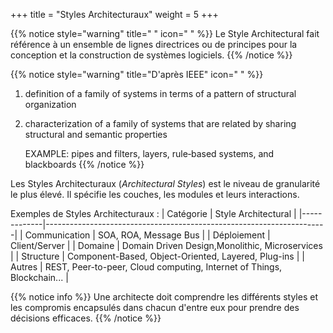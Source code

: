 +++
title = "Styles Architecturaux"
weight = 5
+++

{{% notice style="warning" title=" " icon=" " %}}
Le Style Architectural fait référence à un ensemble de lignes directrices ou de principes pour la conception et la construction de systèmes logiciels.
{{% /notice %}}

{{% notice style="warning" title="D'après IEEE" icon=" " %}}

1. definition of a family of systems in terms of a pattern of structural organization
2. characterization of a family of systems that are related by sharing structural and semantic properties

   EXAMPLE: pipes and filters, layers, rule‐based systems, and blackboards
   {{% /notice %}}

Les Styles Architecturaux (_Architectural Styles_) est le niveau de granularité le plus élevé. Il spécifie les couches, les modules et leurs interactions.

Exemples de Styles Architecturaux :
| Catégorie | Style Architectural |
|-------------|----------------------------------------------------------------------|
| Communication | SOA, ROA, Message Bus |
| Déploiement | Client/Server |
| Domaine | Domain Driven Design,Monolithic, Microservices |
| Structure | Component-Based, Object-Oriented, Layered, Plug-ins |
| Autres | REST, Peer-to-peer, Cloud computing, Internet of Things, Blockchain... |

{{% notice info %}}
Une architecte doit comprendre les différents styles et les compromis encapsulés dans chacun d'entre eux pour prendre des décisions efficaces.
{{% /notice %}}
